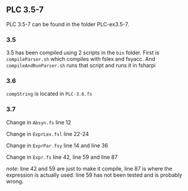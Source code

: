 
## PLC 3.5-7
PLC 3.5-7 can be found in the folder PLC-ex3.5-7.

### 3.5
3.5 has been compiled using 2 scripts in the `bin` folder. First is `compileParser.sh` which compiles with fslex and fsyacc. And `compileAndRunParser.sh` runs that script and runs it in fsharpi

### 3.6
`compString` is located in `PLC-3.6.fs`

### 3.7
Change in `Absyn.fs` line 12

Change in `ExprLex.fsl` line 22-24

Change in `ExprPar.fsy` line 14 and line 36

Change in `Expr.fs` line 42, line 59 and line 87   

*note*: line 42 and 59 are just to make it compile, line 87 is where the expression is actually used. line 59 has not been tested and is probably wrong.
